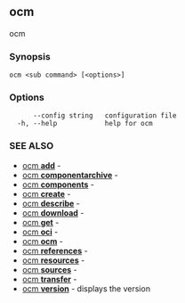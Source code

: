 ## ocm

ocm

### Synopsis

```
ocm <sub command> [<options>]
```

### Options

```
      --config string   configuration file
  -h, --help            help for ocm
```

### SEE ALSO

* [ocm <b>add</b>](ocm_add.md)	 - 
* [ocm <b>componentarchive</b>](ocm_componentarchive.md)	 - 
* [ocm <b>components</b>](ocm_components.md)	 - 
* [ocm <b>create</b>](ocm_create.md)	 - 
* [ocm <b>describe</b>](ocm_describe.md)	 - 
* [ocm <b>download</b>](ocm_download.md)	 - 
* [ocm <b>get</b>](ocm_get.md)	 - 
* [ocm <b>oci</b>](ocm_oci.md)	 - 
* [ocm <b>ocm</b>](ocm_ocm.md)	 - 
* [ocm <b>references</b>](ocm_references.md)	 - 
* [ocm <b>resources</b>](ocm_resources.md)	 - 
* [ocm <b>sources</b>](ocm_sources.md)	 - 
* [ocm <b>transfer</b>](ocm_transfer.md)	 - 
* [ocm <b>version</b>](ocm_version.md)	 - displays the version

